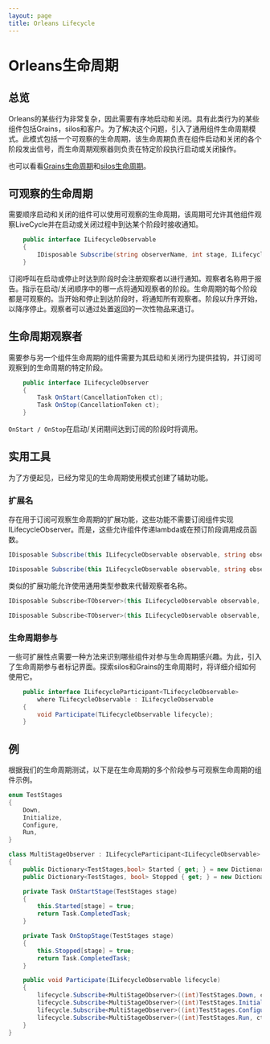 ```yaml
---
layout: page
title: Orleans Lifecycle
---
```


# Orleans生命周期

## 总览

Orleans的某些行为非常复杂，因此需要有序地启动和关闭。具有此类行为的某些组件包括Grains，silos和客户。为了解决这个问题，引入了通用组件生命周期模式。此模式包括一个可观察的生命周期，该生命周期负责在组件启动和关闭的各个阶段发出信号，而生命周期观察器则负责在特定阶段执行启动或关闭操作。

也可以看看[Grains生命周期](../grains/grain_lifecycle.md)和[silos生命周期](../clusters_and_clients/silo_lifecycle.md)。

## 可观察的生命周期

需要顺序启动和关闭的组件可以使用可观察的生命周期，该周期可允许其他组件观察LiveCycle并在启动或关闭过程中到达某个阶段时接收通知。

```csharp
    public interface ILifecycleObservable
    {
        IDisposable Subscribe(string observerName, int stage, ILifecycleObserver observer);
    }
```

订阅呼叫在启动或停止时达到阶段时会注册观察者以进行通知。观察者名称用于报告。指示在启动/关闭顺序中的哪一点将通知观察者的阶段。生命周期的每个阶段都是可观察的。当开始和停止到达阶段时，将通知所有观察者。阶段以升序开始，以降序停止。观察者可以通过处置返回的一次性物品来退订。

## 生命周期观察者

需要参与另一个组件生命周期的组件需要为其启动和关闭行为提供挂钩，并订阅可观察到的生命周期的特定阶段。

```csharp
    public interface ILifecycleObserver
    {
        Task OnStart(CancellationToken ct);
        Task OnStop(CancellationToken ct);
    }
```

`OnStart / OnStop`在启动/关闭期间达到订阅的阶段时将调用。

## 实用工具

为了方便起见，已经为常见的生命周期使用模式创建了辅助功能。

### 扩展名

存在用于订阅可观察生命周期的扩展功能，这些功能不需要订阅组件实现ILifecycleObserver。而是，这些允许组件传递lambda或在预订阶段调用成员函数。

```csharp
IDisposable Subscribe(this ILifecycleObservable observable, string observerName, int stage, Func<CancellationToken, Task> onStart, Func<CancellationToken, Task> onStop);

IDisposable Subscribe(this ILifecycleObservable observable, string observerName, int stage, Func<CancellationToken, Task> onStart);
```

类似的扩展功能允许使用通用类型参数来代替观察者名称。

```csharp
IDisposable Subscribe<TObserver>(this ILifecycleObservable observable, int stage, Func<CancellationToken, Task> onStart, Func<CancellationToken, Task> onStop);

IDisposable Subscribe<TObserver>(this ILifecycleObservable observable, int stage, Func<CancellationToken, Task> onStart);
```

### 生命周期参与

一些可扩展性点需要一种方法来识别哪些组件对参与生命周期感兴趣。为此，引入了生命周期参与者标记界面。探索silos和Grains的生命周期时，将详细介绍如何使用它。

```csharp
    public interface ILifecycleParticipant<TLifecycleObservable>
        where TLifecycleObservable : ILifecycleObservable
    {
        void Participate(TLifecycleObservable lifecycle);
    }
```

## 例

根据我们的生命周期测试，以下是在生命周期的多个阶段参与可观察生命周期的组件示例。

```csharp
enum TestStages
{
    Down,
    Initialize,
    Configure,
    Run,
}

class MultiStageObserver : ILifecycleParticipant<ILifecycleObservable>
{
    public Dictionary<TestStages,bool> Started { get; } = new Dictionary<TestStages, bool>();
    public Dictionary<TestStages, bool> Stopped { get; } = new Dictionary<TestStages, bool>();

    private Task OnStartStage(TestStages stage)
    {
        this.Started[stage] = true;
        return Task.CompletedTask;
    }

    private Task OnStopStage(TestStages stage)
    {
        this.Stopped[stage] = true;
        return Task.CompletedTask;
    }

    public void Participate(ILifecycleObservable lifecycle)
    {
        lifecycle.Subscribe<MultiStageObserver>((int)TestStages.Down, ct => OnStartStage(TestStages.Down), ct => OnStopStage(TestStages.Down));
        lifecycle.Subscribe<MultiStageObserver>((int)TestStages.Initialize, ct => OnStartStage(TestStages.Initialize), ct => OnStopStage(TestStages.Initialize));
        lifecycle.Subscribe<MultiStageObserver>((int)TestStages.Configure, ct => OnStartStage(TestStages.Configure), ct => OnStopStage(TestStages.Configure));
        lifecycle.Subscribe<MultiStageObserver>((int)TestStages.Run, ct => OnStartStage(TestStages.Run), ct => OnStopStage(TestStages.Run));
    }
}
```
